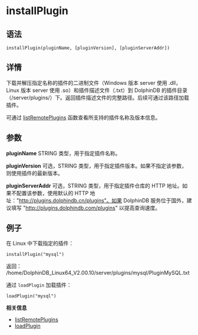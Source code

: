 # installPlugin

## 语法

`installPlugin(pluginName, [pluginVersion],
[pluginServerAddr])`

## 详情

下载并解压指定名称的插件的二进制文件（Windows 版本 server 使用 .dll，Linux 版本 server 使用
.so）和插件描述文件（.txt）到 DolphinDB
的插件目录（/server/plugins/）下。返回插件描述文件的完整路径。后续可通过该路径加载插件。

可通过 [listRemotePlugins](../l/listRemotePlugins.md) 函数查看所支持的插件名称及版本信息。

## 参数

**pluginName** STRING 类型，用于指定插件名称。

**pluginVersion** 可选，STRING 类型，用于指定插件版本。如果不指定该参数，则使用插件的最新版本。

**pluginServerAddr** 可选，STRING 类型，用于指定插件仓库的 HTTP 地址。如果不配置该参数，使用默认的 HTTP
地址："http://plugins.dolphindb.cn/plugins"。如果 DolphinDB 服务位于国外，建议填写
"http://plugins.dolphindb.com/plugins" 以提高查询速度。

## 例子

在 Linux 中下载指定的插件：

```
installPlugin("mysql")
```

返回：
/home/DolphinDB\_Linux64\_V2.00.10/server/plugins/mysql/PluginMySQL.txt

通过 `loadPlugin` 加载插件：

```
loadPlugin("mysql")
```

**相关信息**

* [listRemotePlugins](../l/listRemotePlugins.html "listRemotePlugins")
* [loadPlugin](../l/loadPlugin.html "loadPlugin")

